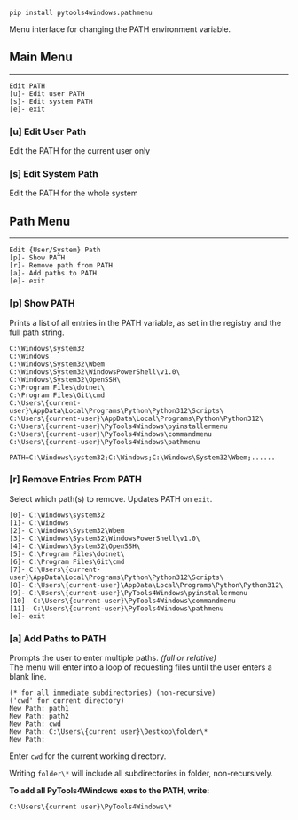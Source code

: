 ```
pip install pytools4windows.pathmenu
```

Menu interface for changing the PATH environment variable.



## Main Menu

-------

```commandline
Edit PATH
[u]- Edit user PATH
[s]- Edit system PATH
[e]- exit
```

### [u] Edit User Path

Edit the PATH for the current user only

### [s] Edit System Path

Edit the PATH for the whole system


## Path Menu

-------
```commandline
Edit {User/System} Path
[p]- Show PATH
[r]- Remove path from PATH
[a]- Add paths to PATH
[e]- exit
```

### [p] Show PATH

Prints a list of all entries in the PATH variable, as set in the registry
and the full path string.
```commandline
C:\Windows\system32
C:\Windows
C:\Windows\System32\Wbem
C:\Windows\System32\WindowsPowerShell\v1.0\
C:\Windows\System32\OpenSSH\
C:\Program Files\dotnet\
C:\Program Files\Git\cmd
C:\Users\{current-user}\AppData\Local\Programs\Python\Python312\Scripts\
C:\Users\{current-user}\AppData\Local\Programs\Python\Python312\
C:\Users\{current-user}\PyTools4Windows\pyinstallermenu
C:\Users\{current-user}\PyTools4Windows\commandmenu
C:\Users\{current-user}\PyTools4Windows\pathmenu

PATH=C:\Windows\system32;C:\Windows;C:\Windows\System32\Wbem;......
```


### [r] Remove Entries From PATH

Select which path(s) to remove.  Updates PATH on `exit`.

```commandline
[0]- C:\Windows\system32
[1]- C:\Windows
[2]- C:\Windows\System32\Wbem
[3]- C:\Windows\System32\WindowsPowerShell\v1.0\
[4]- C:\Windows\System32\OpenSSH\
[5]- C:\Program Files\dotnet\
[6]- C:\Program Files\Git\cmd
[7]- C:\Users\{current-user}\AppData\Local\Programs\Python\Python312\Scripts\
[8]- C:\Users\{current-user}\AppData\Local\Programs\Python\Python312\
[9]- C:\Users\{current-user}\PyTools4Windows\pyinstallermenu
[10]- C:\Users\{current-user}\PyTools4Windows\commandmenu
[11]- C:\Users\{current-user}\PyTools4Windows\pathmenu
[e]- exit
```

### [a] Add Paths to PATH

Prompts the user to enter multiple paths.  *(full or relative)* \
The menu will enter into a loop of requesting files until the user enters a blank line.

```commandline
(* for all immediate subdirectories) (non-recursive)
('cwd' for current directory)
New Path: path1
New Path: path2
New Path: cwd
New Path: C:\Users\{current user}\Destkop\folder\*
New Path:
```

Enter `cwd` for the current working directory.

Writing `folder\*` will include all subdirectories in folder, non-recursively.

**To add all PyTools4Windows exes to the PATH, write:** 
```
C:\Users\{current user}\PyTools4Windows\*
```

